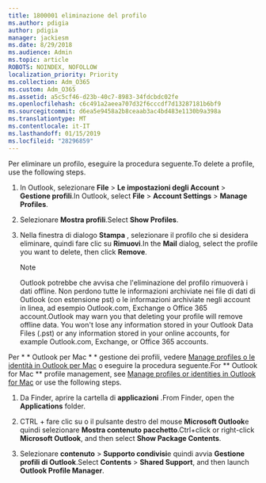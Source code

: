 ```yaml
---
title: 1800001 eliminazione del profilo
ms.author: pdigia
author: pdigia
manager: jackiesm
ms.date: 8/29/2018
ms.audience: Admin
ms.topic: article
ROBOTS: NOINDEX, NOFOLLOW
localization_priority: Priority
ms.collection: Adm_O365
ms.custom: Adm_O365
ms.assetid: a5c5cf46-d23b-40c7-8983-34fdcbdc02fe
ms.openlocfilehash: c6c491a2aeea707d32f6cccdf7d13287181b6bf9
ms.sourcegitcommit: d6ea5e9458a2b8ceaab3ac4bd483e1130b9a398a
ms.translationtype: MT
ms.contentlocale: it-IT
ms.lasthandoff: 01/15/2019
ms.locfileid: "28296859"
---
```

<span data-ttu-id="fd446-102">Per eliminare un profilo, eseguire la procedura seguente.</span><span class="sxs-lookup"><span data-stu-id="fd446-102">To delete a profile, use the following steps.</span></span>
  
1. <span data-ttu-id="fd446-103">In Outlook, selezionare **File** \> **Le impostazioni degli Account** \> **Gestione profili**.</span><span class="sxs-lookup"><span data-stu-id="fd446-103">In Outlook, select **File** \> **Account Settings** \> **Manage Profiles**.</span></span>
    
2. <span data-ttu-id="fd446-104">Selezionare **Mostra profili**.</span><span class="sxs-lookup"><span data-stu-id="fd446-104">Select **Show Profiles**.</span></span>
    
3. <span data-ttu-id="fd446-105">Nella finestra di dialogo **Stampa** , selezionare il profilo che si desidera eliminare, quindi fare clic su **Rimuovi**.</span><span class="sxs-lookup"><span data-stu-id="fd446-105">In the **Mail** dialog, select the profile you want to delete, then click **Remove**.</span></span>
    
    > [!NOTE]
    > <span data-ttu-id="fd446-p101">Outlook potrebbe che avvisa che l'eliminazione del profilo rimuoverà i dati offline. Non perdono tutte le informazioni archiviate nei file di dati di Outlook (con estensione pst) o le informazioni archiviate negli account in linea, ad esempio Outlook.com, Exchange o Office 365 account.</span><span class="sxs-lookup"><span data-stu-id="fd446-p101">Outlook may warn you that deleting your profile will remove offline data. You won't lose any information stored in your Outlook Data Files (.pst) or any information stored in your online accounts, for example Outlook.com, Exchange, or Office 365 accounts.</span></span> 
  
<span data-ttu-id="fd446-108">Per \* \* Outlook per Mac \* \* gestione dei profili, vedere [Manage profiles o le identità in Outlook per Mac](https://support.office.com/article/fed2a955-74df-4a24-bef6-78a426958c4c.aspx) o eseguire la procedura seguente.</span><span class="sxs-lookup"><span data-stu-id="fd446-108">For \*\* Outlook for Mac \*\* profile management, see [Manage profiles or identities in Outlook for Mac](https://support.office.com/article/fed2a955-74df-4a24-bef6-78a426958c4c.aspx) or use the following steps.</span></span> 
  
1. <span data-ttu-id="fd446-109">Da Finder, aprire la cartella di **applicazioni** .</span><span class="sxs-lookup"><span data-stu-id="fd446-109">From Finder, open the **Applications** folder.</span></span> 
    
2. <span data-ttu-id="fd446-110">CTRL + fare clic su o il pulsante destro del mouse **Microsoft Outlook**e quindi selezionare **Mostra contenuto pacchetto**.</span><span class="sxs-lookup"><span data-stu-id="fd446-110">Ctrl+click or right-click **Microsoft Outlook**, and then select **Show Package Contents**.</span></span>
    
3. <span data-ttu-id="fd446-111">Selezionare **contenuto** \> **Supporto condivisi**e quindi avvia **Gestione profili di Outlook**.</span><span class="sxs-lookup"><span data-stu-id="fd446-111">Select **Contents** \> **Shared Support**, and then launch **Outlook Profile Manager**.</span></span>
    

